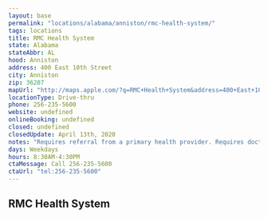 ```yaml
---
layout: base
permalink: "locations/alabama/anniston/rmc-health-system/"
tags: locations
title: RMC Health System
state: Alabama
stateAbbr: AL
hood: Anniston
address: 400 East 10th Street
city: Anniston
zip: 36207
mapUrl: "http://maps.apple.com/?q=RMC+Health+System&address=400+East+10th+Street,Anniston,Alabama,36207"
locationType: Drive-thru
phone: 256-235-5600
website: undefined
onlineBooking: undefined
closed: undefined
closedUpdate: April 13th, 2020
notes: "Requires referral from a primary health provider. Requires doctor's referral."
days: Weekdays
hours: 8:30AM-4:30PM
ctaMessage: Call 256-235-5600
ctaUrl: "tel:256-235-5600"
---
```

## RMC Health System